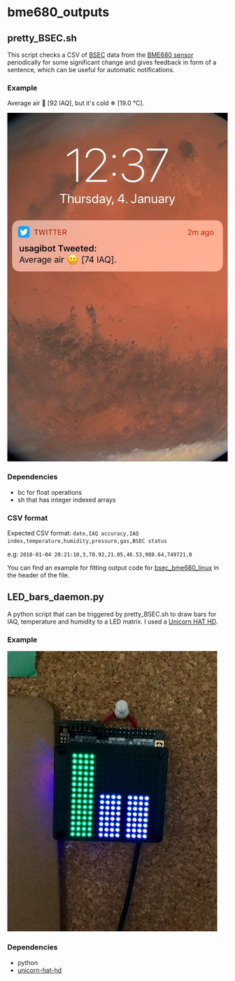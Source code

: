 # bme680_outputs

## pretty_BSEC.sh

This script checks a CSV of
[BSEC](https://www.bosch-sensortec.com/bst/products/all_products/bsec)
data from the
[BME680 sensor](https://www.bosch-sensortec.com/en/bst/products/all_products/bme680)
periodically for some significant change and gives feedback in form of a
sentence, which can be useful for automatic notifications.

### Example

Average air 🙂 [92 IAQ], but it's cold ❄ [19.0 °C].

![Twitter notification](https://github.com/alexh-name/bme680_outputs/raw/master/images/twitter_notification.jpg "Twitter notification")

### Dependencies

* bc for float operations
* sh that has integer indexed arrays

### CSV format

Expected CSV format:
`date,IAQ accuracy,IAQ index,temperature,humidity,pressure,gas,BSEC status`

e.g:
`2018-01-04 20:21:10,3,70.92,21.05,46.53,988.64,749721,0`

You can find an example for fitting output code for
[bsec_bme680_linux](https://github.com/alexh-name/bsec_bme680_linux)
in the header of the file.

## LED_bars_daemon.py

A python script that can be triggered by pretty_BSEC.sh to draw bars for
IAQ, temperature and humidity to a LED matrix. I used a
[Unicorn HAT HD](https://shop.pimoroni.com/products/unicorn-hat-hd).

### Example

![LED bars](https://github.com/alexh-name/bme680_outputs/raw/master/images/LED_bars.jpg "LED bars")

### Dependencies

* python
* [unicorn-hat-hd](https://github.com/pimoroni/unicorn-hat-hd)

